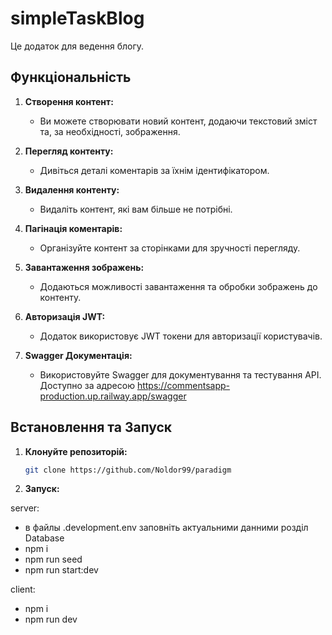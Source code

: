 # simpleTaskBlog

Це додаток для ведення блогу.

## Функціональність

1. **Створення контент:**

   - Ви можете створювати новий контент, додаючи текстовий зміст та, за необхідності, зображення.

2. **Перегляд контенту:**

   - Дивіться деталі коментарів за їхнім ідентифікатором.

3. **Видалення контенту:**

   - Видаліть контент, які вам більше не потрібні.

4. **Пагінація коментарів:**

   - Організуйте контент за сторінками для зручності перегляду.

5. **Завантаження зображень:**

   - Додаються можливості завантаження та обробки зображень до контенту.

6. **Авторизація JWT:**

   - Додаток використовує JWT токени для авторизації користувачів.

7. **Swagger Документація:**
   - Використовуйте Swagger для документування та тестування API. Доступно за адресою https://commentsapp-production.up.railway.app/swagger

## Встановлення та Запуск

1. **Клонуйте репозиторій:**

   ```bash
   git clone https://github.com/Noldor99/paradigm

   ```

2. **Запуск:**

server:
- в файлы .development.env заповніть актуальними данними розділ Database
- npm i
- npm run seed
- npm run start:dev

client:
- npm i
- npm run dev
